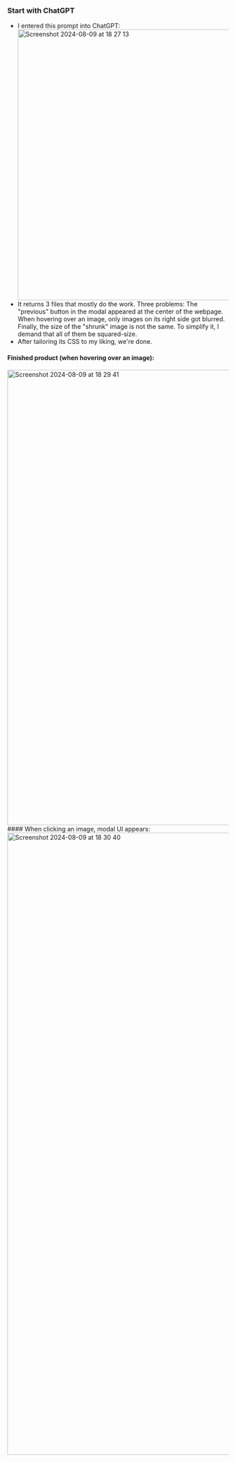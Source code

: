 ### Start with ChatGPT
- I entered this prompt into ChatGPT:
  <div><img width="615" alt="Screenshot 2024-08-09 at 18 27 13" src="https://github.com/user-attachments/assets/37f09ec3-a4d6-42ee-bccc-66a50b553120"></div>
- It returns 3 files that mostly do the work. Three problems: The "previous" button in the modal appeared at the center of the webpage. When hovering over an image, only images on its right side got blurred. Finally, the size of the "shrunk" image is not the same. To simplify it, I demand that all of them be squared-size.
- After tailoring its CSS to my liking, we're done.
#### Finished product (when hovering over an image):
<img width="1034" alt="Screenshot 2024-08-09 at 18 29 41" src="https://github.com/user-attachments/assets/a4b78217-a315-42a6-8165-47ee9397cecf">
#### When clicking an image, modal UI appears:
<img width="1413" alt="Screenshot 2024-08-09 at 18 30 40" src="https://github.com/user-attachments/assets/854fc197-891b-4e89-b63b-88052ac75b1d">
